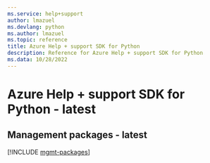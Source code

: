 ```yaml
---
ms.service: help+support
author: lmazuel
ms.devlang: python
ms.author: lmazuel
ms.topic: reference
title: Azure Help + support SDK for Python
description: Reference for Azure Help + support SDK for Python
ms.data: 10/28/2022
---
```

# Azure Help + support SDK for Python - latest

## Management packages - latest
[!INCLUDE [mgmt-packages](help-+-support-mgmt-index.md)]